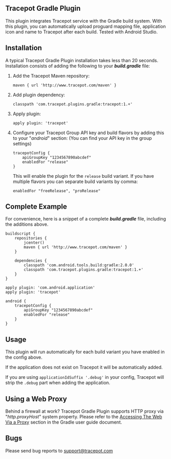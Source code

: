 Tracepot Gradle Plugin
-------------------

This plugin integrates Tracepot service with the Gradle build system. With this plugin, you can automatically upload proguard mapping file, application icon and name to Tracepot after each build. Tested with Android Studio.

Installation
---------

A typical Tracepot Gradle Plugin installation takes less than 20 seconds. Installation consists of adding the following to your ***build.gradle*** file:

 1. Add the Tracepot Maven repository:

        maven { url 'http://www.tracepot.com/maven' }
    
 2. Add plugin dependency: 

        classpath 'com.tracepot.plugins.gradle:tracepot:1.+'

 3. Apply plugin:

        apply plugin: 'tracepot'

 4. Configure your Tracepot Group API key and build flavors by adding this to your "*android*" section: (You can find your API key in the group settings)

        tracepotConfig {
            apiGroupKey "1234567890abcdef"
            enabledFor "release"
        }

    This will enable the plugin for the `release` build variant. If you have multiple flavors you can separate build variants by comma:

        enabledFor "freeRelease", "proRelease"

Complete Example
----------------

For convenience, here is a snippet of a complete ***build.gradle*** file, including the additions above.

    buildscript {
        repositories {
            jcenter()
            maven { url 'http://www.tracepot.com/maven' }
        }
    
        dependencies {
            classpath 'com.android.tools.build:gradle:2.0.0'
            classpath 'com.tracepot.plugins.gradle:tracepot:1.+'
        }
    }
    
    apply plugin: 'com.android.application'
    apply plugin: 'tracepot'
    
    android {
        tracepotConfig {
            apiGroupKey "1234567890abcdef"
            enabledFor "release"
        }
    }


Usage
-----

This plugin will run automatically for each build variant you have enabled in the config above.

If the application does not exist on Tracepot it will be automatically added.

If you are using `applicationIdSuffix '.debug'` in your config, Tracepot will strip the `.debug` part when adding the application.


Using a Web Proxy
--------------------------------

Behind a firewall at work? Tracepot Gradle Plugin supports HTTP proxy via "*http.proxyHost*" system property. Please refer to the [Accessing The Web Via a Proxy](http://www.gradle.org/docs/current/userguide/build_environment.html#sec:accessing_the_web_via_a_proxy) section in the Gradle user guide document.

Bugs
----

Please send bug reports to support@tracepot.com
